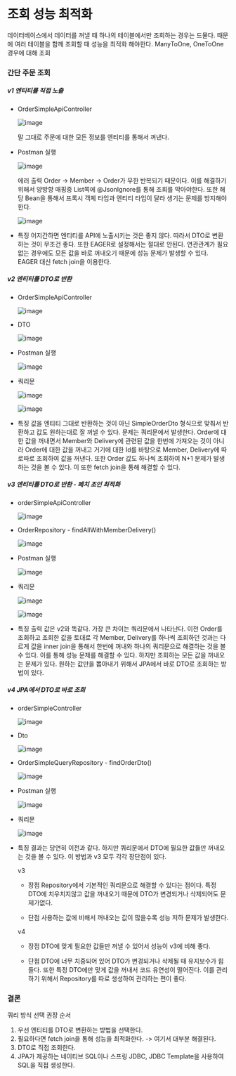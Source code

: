 # 조회 성능 최적화
데이터베이스에서 데이터를 꺼낼 때 하나의 테이블에서만 조회하는 경우는 드물다.
때문에 여러 테이블을 함께 조회할 때 성능을 최적화 해야한다.
ManyToOne, OneToOne 경우에 대해 조회

### 간단 주문 조회

##### v1 엔티티를 직접 노출

+ OrderSimpleApiController

  ![image](https://github.com/ManchanTime/TrashBoys/assets/127479677/47b84b89-a513-451b-afe9-ca7ca4f8d84d)

  말 그대로 주문에 대한 모든 정보를 엔티티를 통해서 꺼낸다.

+ Postman 실행

  ![image](https://github.com/ManchanTime/TrashBoys/assets/127479677/d9037754-44a0-47e4-8478-95897330f77a)

  에러 출력
  Order -> Member -> Order가 무한 반복되기 때문이다. 이를 해결하기 위해서 양방향 매핑중 List쪽에 @JsonIgnore를 통해 조회를 막아야한다.
  또한 해당 Bean을 통해서 프록시 객체 타입과 엔티티 타입이 달라 생기는 문제를 방지해야한다.

  ![image](https://github.com/ManchanTime/TrashBoys/assets/127479677/3603bf23-2048-4a8a-9f4b-c65d02887a8f)

+ 특징
  어지간하면 엔티티를 API에 노출시키는 것은 좋지 않다. 따라서 DTO로 변환하는 것이 무조건 좋다.
  또한 EAGER로 설정해서는 절대로 안된다. 연관관계가 필요없는 경우에도 모든 값을 바로 꺼내오기 때문에 성능 문제가 발생할 수 있다.
  EAGER 대신 fetch join을 이용한다.

##### v2 엔티티를 DTO로 반환

+ OrderSimpleApiController

  ![image](https://github.com/ManchanTime/TrashBoys/assets/127479677/5a07452b-fd97-49d9-a63a-88cd8affd2c5)

+ DTO

  ![image](https://github.com/ManchanTime/TrashBoys/assets/127479677/54ba713c-b0ee-4659-976a-39af13ff3fc1)

+ Postman 실행

  ![image](https://github.com/ManchanTime/TrashBoys/assets/127479677/09b25382-2a91-40d1-8026-c873ea0e82d6)

+ 쿼리문

  ![image](https://github.com/ManchanTime/TrashBoys/assets/127479677/6705637f-86b2-438b-aa3f-37e9a0777ccb)

  ![image](https://github.com/ManchanTime/TrashBoys/assets/127479677/3ac939f9-1803-4d59-af81-ba97884eb4e1)

+ 특징
  값을 엔티티 그대로 반환하는 것이 아닌 SimpleOrderDto 형식으로 맞춰서 반환하고 값도 원하는대로 잘 꺼낼 수 있다.
  문제는 쿼리문에서 발생한다. Order에 대한 값을 꺼내면서 Member와 Delivery에 관련된 값을 한번에 가져오는 것이 아니라 Order에 대한 값을 꺼내고 거기에 대한
  Id를 바탕으로 Member, Delivery에 따로따로 조회하여 값을 꺼낸다. 또한 Order 값도 하나씩 조회하여 N+1 문제가 발생하는 것을 볼 수 있다.
  이 또한 fetch join을 통해 해결할 수 있다.

##### v3 엔티티를 DTO로 반환 - 페치 조인 최적화

+ orderSimpleApiController

  ![image](https://github.com/ManchanTime/TrashBoys/assets/127479677/77346596-9365-4340-b5de-65659c42a1ce)

+ OrderRepository - findAllWithMemberDelivery()

  ![image](https://github.com/ManchanTime/TrashBoys/assets/127479677/8e156e2a-e5c9-4c68-9a79-048373787c22)

+ Postman 실행

  ![image](https://github.com/ManchanTime/TrashBoys/assets/127479677/d4d59762-3529-4616-81bc-73a38cb53fbb)

+ 쿼리문

  ![image](https://github.com/ManchanTime/TrashBoys/assets/127479677/39b0eea4-406d-4279-8c6c-ca03962018ae)

  ![image](https://github.com/ManchanTime/TrashBoys/assets/127479677/e192dbc6-082f-45cf-b63d-b389c2ce3328)

+ 특징
  출력 값은 v2와 똑같다. 가장 큰 차이는 쿼리문에서 나타난다. 이전 Order를 조회하고 조회한 값을 토대로 각 Member, Delivery를 하나씩 조회하던 것과는 다르게
  값을 inner join을 통해서 한번에 꺼내와 하나의 쿼리문으로 해결하는 것을 볼 수 있다.
  이를 통해 성능 문제를 해결할 수 있다.
  하지만 조회하는 모든 값을 꺼내오는 문제가 있다. 원하는 값만을 뽑아내기 위해서 JPA에서 바로 DTO로 조회하는 방법이 있다.
  
##### v4 JPA에서 DTO로 바로 조회

+ orderSimpleController

  ![image](https://github.com/ManchanTime/TrashBoys/assets/127479677/6b90417d-a4a5-4e3f-98b4-a41cda7e11be)

+ Dto

  ![image](https://github.com/ManchanTime/TrashBoys/assets/127479677/5f3be291-efd1-49b7-a5f0-bc9a036e51d3)

+ OrderSimpleQueryRepository - findOrderDto()

  ![image](https://github.com/ManchanTime/TrashBoys/assets/127479677/dc76cd07-cd2c-46c2-84a1-23202ff3fb29)

+ Postman 실행

  ![image](https://github.com/ManchanTime/TrashBoys/assets/127479677/6947c2fc-67e3-498f-8407-f65c2df9058f)

+ 쿼리문

  ![image](https://github.com/ManchanTime/TrashBoys/assets/127479677/92ecdd1d-c5c3-4c2c-97ca-a77ef85d651f)

+ 특징
  결과는 당연히 이전과 같다. 하지만 쿼리문에서 DTO에 필요한 값들만 꺼내오는 것을 볼 수 있다.
  이 방법과 v3 모두 각각 장단점이 있다.

  v3
  + 장점
    Repository에서 기본적인 쿼리문으로 해결할 수 있다는 점이다. 특정 DTO에 치우치지않고 값을 꺼내오기 때문에 DTO가 변경되거나 삭제되어도 문제가없다.

  + 단점
    사용하는 값에 비해서 꺼내오는 값이 많을수록 성능 저하 문제가 발생한다.

  v4
  + 장점
    DTO에 맞게 필요한 값들만 꺼낼 수 있어서 성능이 v3에 비해 좋다.

  + 단점
    DTO에 너무 치중되어 있어 DTO가 변경되거나 삭제될 때 유지보수가 힘들다. 또한 특정 DTO에만 맞게 값을 꺼내서 코드 유연성이 떨어진다.
    이를 관리하기 위해서 Repository를 따로 생성하여 관리하는 편이 좋다.

### 결론

쿼리 방식 선택 권장 순서
1. 우선 엔티티를 DTO로 변환하는 방법을 선택한다.
2. 필요하다면 fetch join을 통해 성능을 최적화한다. -> 여기서 대부분 해결된다.
3. DTO로 직접 조회한다.
4. JPA가 제공하는 네이티브 SQL이나 스프링 JDBC, JDBC Template을 사용하여 SQL을 직접 생성한다.
